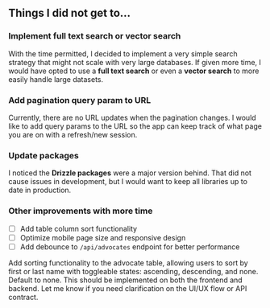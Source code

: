 ## Things I did not get to...

### Implement full text search or vector search
With the time permitted, I decided to implement a very simple search strategy that might not scale with very large databases. If given more time, I would have opted to use a **full text search** or even a **vector search** to more easily handle large datasets.

### Add pagination query param to URL
Currently, there are no URL updates when the pagination changes. I would like to add query params to the URL so the app can keep track of what page you are on with a refresh/new session.

### Update packages
I noticed the **Drizzle packages** were a major version behind. That did not cause issues in development, but I would want to keep all libraries up to date in production.

### Other improvements with more time
- [ ] Add table column sort functionality
- [ ] Optimize mobile page size and responsive design
- [ ] Add debounce to `/api/advocates` endpoint for better performance

Add sorting functionality to the advocate table, allowing users to sort by first or last name with toggleable states: ascending, descending, and none. Default to none. This should be implemented on both the frontend and backend. Let me know if you need clarification on the UI/UX flow or API contract.
